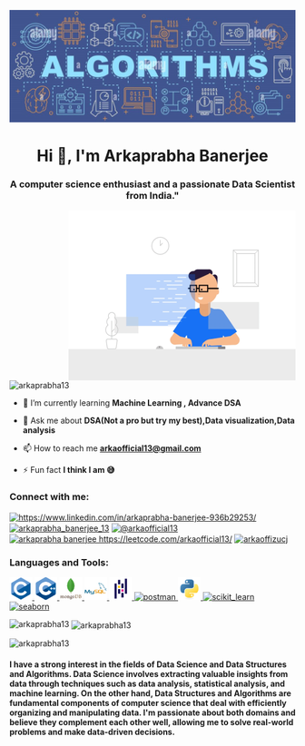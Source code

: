 ![logo](https://github.com/Arkaprabha13/Arkaprabha13/blob/main/algorithms-word-concepts-banner-programming-data-structure-and-mining-machine-learning-coding-presentation-isolated-lettering-typography-with-li-2AH78NN.jpg)
<h1 align="center">Hi 👋, I'm Arkaprabha Banerjee</h1>
<h3 align="center">A computer science enthusiast and a passionate Data Scientist from India."</h3>

<img align="right" alt="coding" width="400" src="https://github.com/Arkaprabha13/Arkaprabha13/blob/main/68747470733a2f2f616e616c7974696373696e6469616d61672e636f6d2f77702d636f6e74656e742f75706c6f6164732f323031382f31322f646576656c6f7065722d6472696262626c652e676966.gif">
<p align="left"> <img src="https://komarev.com/ghpvc/?username=arkaprabha13&label=Profile%20views&color=0e75b6&style=flat" alt="arkaprabha13" /> </p>

- 🌱 I’m currently learning **Machine Learning , Advance DSA**

- 💬 Ask me about **DSA(Not a pro but try my best),Data visualization,Data analysis**

- 📫 How to reach me **arkaofficial13@gmail.com**

- ⚡ Fun fact **I think I am 😅**

<h3 align="left">Connect with me:</h3>
<p align="left">
<a href="https://linkedin.com/in/https://www.linkedin.com/in/arkaprabha-banerjee-936b29253/" target="blank"><img align="center" src="https://raw.githubusercontent.com/rahuldkjain/github-profile-readme-generator/master/src/images/icons/Social/linked-in-alt.svg" alt="https://www.linkedin.com/in/arkaprabha-banerjee-936b29253/" height="30" width="40" /></a>
<a href="https://www.kaggle.com/arkaprabhabanerjee13" target="blank"><img align="center" src="https://raw.githubusercontent.com/rahuldkjain/github-profile-readme-generator/master/src/images/icons/Social/kaggle.svg" alt="arkaprabha_banerjee_13" height="30" width="40" /></a>
<a href="https://www.hackerrank.com/profile/arkaofficial13" target="blank"><img align="center" src="https://raw.githubusercontent.com/rahuldkjain/github-profile-readme-generator/master/src/images/icons/Social/hackerrank.svg" alt="@arkaofficial13" height="30" width="40" /></a>
<a href="https://leetcode.com/arkaofficial13/" target="blank"><img align="center" src="https://raw.githubusercontent.com/rahuldkjain/github-profile-readme-generator/master/src/images/icons/Social/leet-code.svg" alt="arkaprabha banerjee https://leetcode.com/arkaofficial13/" height="30" width="40" /></a>
<a href="https://auth.geeksforgeeks.org/user/arkaoffizucj" target="blank"><img align="center" src="https://raw.githubusercontent.com/rahuldkjain/github-profile-readme-generator/master/src/images/icons/Social/geeks-for-geeks.svg" alt="arkaoffizucj" height="30" width="40" /></a>
</p>

<h3 align="left">Languages and Tools:</h3>
<p align="left"> <a href="https://www.cprogramming.com/" target="_blank" rel="noreferrer"> <img src="https://raw.githubusercontent.com/devicons/devicon/master/icons/c/c-original.svg" alt="c" width="40" height="40"/> </a> <a href="https://www.w3schools.com/cpp/" target="_blank" rel="noreferrer"> <img src="https://raw.githubusercontent.com/devicons/devicon/master/icons/cplusplus/cplusplus-original.svg" alt="cplusplus" width="40" height="40"/> </a> <a href="https://www.mongodb.com/" target="_blank" rel="noreferrer"> <img src="https://raw.githubusercontent.com/devicons/devicon/master/icons/mongodb/mongodb-original-wordmark.svg" alt="mongodb" width="40" height="40"/> </a> <a href="https://www.mysql.com/" target="_blank" rel="noreferrer"> <img src="https://raw.githubusercontent.com/devicons/devicon/master/icons/mysql/mysql-original-wordmark.svg" alt="mysql" width="40" height="40"/> </a> <a href="https://pandas.pydata.org/" target="_blank" rel="noreferrer"> <img src="https://raw.githubusercontent.com/devicons/devicon/2ae2a900d2f041da66e950e4d48052658d850630/icons/pandas/pandas-original.svg" alt="pandas" width="40" height="40"/> </a> <a href="https://postman.com" target="_blank" rel="noreferrer"> <img src="https://www.vectorlogo.zone/logos/getpostman/getpostman-icon.svg" alt="postman" width="40" height="40"/> </a> <a href="https://www.python.org" target="_blank" rel="noreferrer"> <img src="https://raw.githubusercontent.com/devicons/devicon/master/icons/python/python-original.svg" alt="python" width="40" height="40"/> </a> <a href="https://scikit-learn.org/" target="_blank" rel="noreferrer"> <img src="https://upload.wikimedia.org/wikipedia/commons/0/05/Scikit_learn_logo_small.svg" alt="scikit_learn" width="40" height="40"/> </a> <a href="https://seaborn.pydata.org/" target="_blank" rel="noreferrer"> <img src="https://seaborn.pydata.org/_images/logo-mark-lightbg.svg" alt="seaborn" width="40" height="40"/> </a> </p>

<p><img align="left" src="https://github-readme-stats.vercel.app/api/top-langs?username=arkaprabha13&show_icons=true&locale=en&layout=compact" alt="arkaprabha13" /></p>

<p>&nbsp;<img align="center" src="https://github-readme-stats.vercel.app/api?username=arkaprabha13&show_icons=true&locale=en" alt="arkaprabha13" /></p>

<p><img align="center" src="https://github-readme-streak-stats.herokuapp.com/?user=arkaprabha13&" alt="arkaprabha13" /></p>
<p align="left"><h4>I have a strong interest in the fields of Data Science and Data Structures and Algorithms. Data Science involves extracting valuable insights from data through techniques such as data analysis, statistical analysis, and machine learning. On the other hand, Data Structures and Algorithms are fundamental components of computer science that deal with efficiently organizing and manipulating data. I'm passionate about both domains and believe they complement each other well, allowing me to solve real-world problems and make data-driven decisions.</h4></p>
